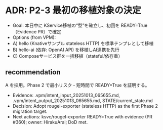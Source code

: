 # ADR: P2-3 最初の移植対象の決定
- Goal: 本日中に KService移植の“型”を確立し、初回を READY=True（Evidence PR）で確定
- Options (from VPM):
- A) hello (Knativeサンプル stateless HTTP) を標準テンプレとして移植
- B) hello-ai (依存: OpenAI API) を移植しAI連携を先行
- C) Composeサービス群を一括移植（stateful/依存重）

## recommendation
A を採用。Phase 2 で最小リスク・短時間で READY=True を証明する。
- Evidence: .vpm/intent_input_20251013_065655.md, .vpm/intent_output_20251013_065655.md, STATE/current_state.md
- Decision: Adopt rougel-exporter (stateless HTTP) as the first Phase 2 migration target.
- Next actions: ksvc/rougel-exporter READY=True with evidence (PR #360); owner: HirakuArai; DoD met.
